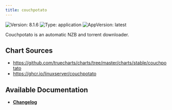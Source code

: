 ```yaml
---
title: couchpotato
---
```


![Version: 8.1.6](https://img.shields.io/badge/Version-8.1.6-informational?style=flat-square) ![Type: application](https://img.shields.io/badge/Type-application-informational?style=flat-square) ![AppVersion: latest](https://img.shields.io/badge/AppVersion-latest-informational?style=flat-square)

Couchpotato is an automatic NZB and torrent downloader.

## Chart Sources

- https://github.com/truecharts/charts/tree/master/charts/stable/couchpotato
- https://ghcr.io/linuxserver/couchpotato

## Available Documentation

- [**Changelog**](./CHANGELOG.md)
